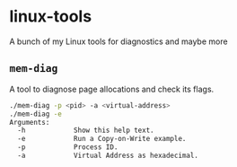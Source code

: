 # linux-tools
A bunch of my Linux tools for diagnostics and maybe more

## `mem-diag`
A tool to diagnose page allocations and check its flags.

```bash
./mem-diag -p <pid> -a <virtual-address>
./mem-diag -e
Arguments:
  -h            Show this help text.
  -e            Run a Copy-on-Write example.
  -p            Process ID.
  -a            Virtual Address as hexadecimal.
```
